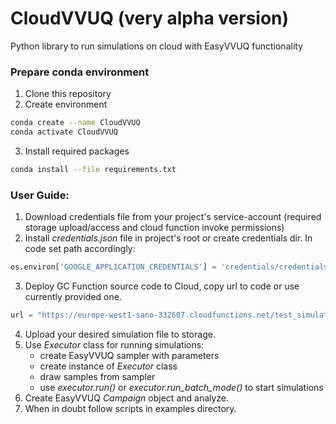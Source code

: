 # CloudVVUQ (very alpha version)
Python library to run simulations on cloud with EasyVVUQ functionality

### Prepare conda environment

1. Clone this repository
2. Create environment

```bash
conda create --name CloudVVUQ
conda activate CloudVVUQ
```

3. Install required packages

```bash
conda install --file requirements.txt
```

### User Guide:
1. Download credentials file from your project's service-account (required storage upload/access and cloud function invoke permissions)
2. Install *credentials.json* file in project's root or create credentials dir. In code set path accordingly:
```python
os.environ['GOOGLE_APPLICATION_CREDENTIALS'] = 'credentials/credentials.json'
```
3. Deploy GC Function source code to Cloud, copy url to code or use currently provided one.
```python
url = "https://europe-west1-sano-332607.cloudfunctions.net/test_simulation_http"
```
4. Upload your desired simulation file to storage.
5. Use *Executor* class for running simulations: 
   - create EasyVVUQ sampler with parameters
   - create instance of *Executor* class
   - draw samples from sampler 
   - use *executor.run()* or *executor.run_batch_mode()* to start simulations
6. Create EasyVVUQ *Campaign* object  and analyze.
7. When in doubt follow scripts in examples directory.
